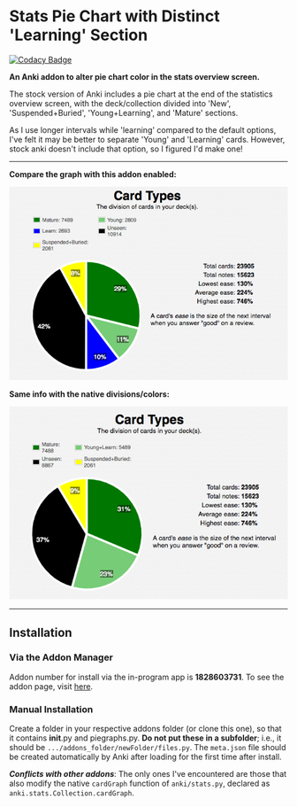 # Stats Pie Chart with Distinct 'Learning' Section #

[![Codacy Badge](https://api.codacy.com/project/badge/Grade/286636126cc443a4b94a207fe8add72e)](https://app.codacy.com/app/colinb647/pie_chart_addon?utm_source=github.com&utm_medium=referral&utm_content=colinb647/pie_chart_addon&utm_campaign=Badge_Grade_Dashboard)

**An Anki addon to alter pie chart color in the stats overview screen.**

The stock version of Anki includes a pie chart at the end of the statistics overview screen, with the deck/collection divided into 'New', 'Suspended+Buried', 'Young+Learning', and 'Mature' sections.

As I use longer intervals while 'learning' compared to the default options, I've felt it may be better to separate 'Young' and 'Learning' cards. However, stock anki doesn't include that option, so I figured I'd make one!

---
**Compare the graph with this addon enabled:**

![picture alt](https://github.com/colinb647/pie_chart_addon/blob/master/example%20pics/pic%20with%20addon.png)

**Same info with the native divisions/colors:**

![picture alt](https://github.com/colinb647/pie_chart_addon/blob/master/example%20pics/pic%20without%20addon.png)

---
## Installation ##
### Via the Addon Manager ###
Addon number for install via the in-program app is **1828603731**. To see the addon page, visit [here](https://ankiweb.net/shared/info/1828603731).

### Manual Installation ###
Create a folder in your respective addons folder (or clone this one), so that it contains **init**.py and piegraphs.py. **Do not put these in a subfolder**; i.e., it should be `.../addons_folder/newFolder/files.py`. The `meta.json` file should be created automatically by Anki after loading for the first time after install.

**_Conflicts with other addons_**: The only ones I've encountered are those that also modify the native `cardGraph` function of `anki/stats.py`, declared as `anki.stats.Collection.cardGraph`.
